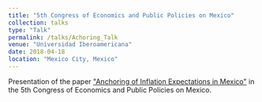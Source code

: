 ```yaml
---
title: "5th Congress of Economics and Public Policies on Mexico"
collection: talks
type: "Talk"
permalink: /talks/Achoring_Talk
venue: "Universidad Iberoamericana"
date: 2018-04-18
location: "Mexico City, Mexico"
---
```


Presentation of the paper ["Anchoring of Inflation Expectations in Mexico"](https://marcoacost.github.io/publication/Anchoring-of-Inflation-Expectations-in-Mexico) in the 5th Congress of Economics and Public Policies on Mexico.
